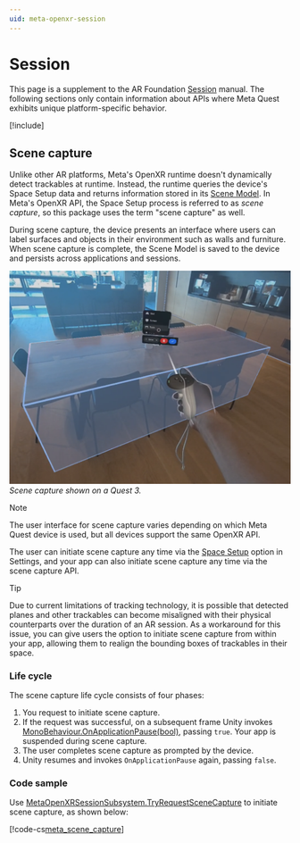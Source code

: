 ```yaml
---
uid: meta-openxr-session
---
```

# Session

This page is a supplement to the AR Foundation [Session](xref:arfoundation-session) manual. The following sections only contain information about APIs where Meta Quest exhibits unique platform-specific behavior.

[!include[](../snippets/arf-docs-tip.md)]

## Scene capture

Unlike other AR platforms, Meta's OpenXR runtime doesn't dynamically detect trackables at runtime. Instead, the runtime queries the device's Space Setup data and returns information stored in its [Scene Model](https://developer.oculus.com/documentation/native/android/openxr-scene-overview#scene-model). In Meta's OpenXR API, the Space Setup process is referred to as _scene capture_, so this package uses the term "scene capture" as well.

During scene capture, the device presents an interface where users can label surfaces and objects in their environment such as walls and furniture. When scene capture is complete, the Scene Model is saved to the device and persists across applications and sessions.

![A Meta Quest 3 screenshot shows a small room with a table rendered via Passthrough. A bounding box is drawn around the table as part of the interface for scene capture.](../images/scene-capture.png)<br/>*Scene capture shown on a Quest 3.*

> [!NOTE]
> The user interface for scene capture varies depending on which Meta Quest device is used, but all devices support the same OpenXR API.

The user can initiate scene capture any time via the [Space Setup](xref:meta-openxr-device-setup#space-setup) option in Settings, and your app can also initiate scene capture any time via the scene capture API.

> [!TIP]
> Due to current limitations of tracking technology, it is possible that detected planes and other trackables can become misaligned with their physical counterparts over the duration of an AR session. As a workaround for this issue, you can give users the option to initiate scene capture from within your app, allowing them to realign the bounding boxes of trackables in their space.

### Life cycle

The scene capture life cycle consists of four phases:

1. You request to initiate scene capture.
2. If the request was successful, on a subsequent frame Unity invokes [MonoBehaviour.OnApplicationPause(bool)](xref:MonoBehaviour.OnApplicationPause), passing `true`. Your app is suspended during scene capture.
3. The user completes scene capture as prompted by the device.
4. Unity resumes and invokes `OnApplicationPause` again, passing `false`.

### Code sample

Use [MetaOpenXRSessionSubsystem.TryRequestSceneCapture](xref:UnityEngine.XR.OpenXR.Features.Meta.MetaOpenXRSessionSubsystem.TryRequestSceneCapture) to initiate scene capture, as shown below:

[!code-cs[meta_scene_capture](../../Tests/Runtime/CodeSamples/MetaSceneCaptureSample.cs#meta_scene_capture)]
